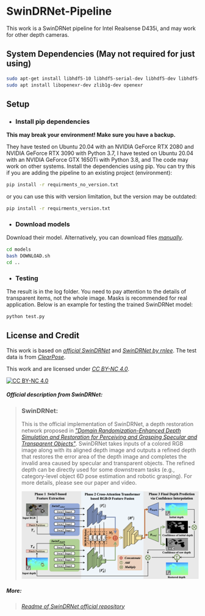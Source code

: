 # SwinDRNet-Pipeline

This work is a SwinDRNet pipeline for Intel Realsense D435i, and may work for other depth cameras.

## System Dependencies (May not required for just using)
```bash
sudo apt-get install libhdf5-10 libhdf5-serial-dev libhdf5-dev libhdf5-cpp-11
sudo apt install libopenexr-dev zlib1g-dev openexr
```
## Setup
- ### Install pip dependencies

**This may break your environment! Make sure you have a backup.**

They have tested on Ubuntu 20.04 with an NVIDIA GeForce RTX 2080 and NVIDIA GeForce RTX 3090 with Python 3.7, I have tested on Ubuntu 20.04 with an NVIDIA GeForce GTX 1650Ti with Python 3.8, and The code may work on other systems. Install the dependencies using pip.
You can try this if you are adding the pipeline to an existing project (environment):
```bash
pip install -r requirments_no_version.txt
```
or you can use this with version limitation, but the version may be outdated:
```bash
pip install -r requirments_version.txt
```
- ### Download models

Download their model. Alternatively, you can download files [*manually*](https://mirrors.pku.edu.cn/dl-release/DREDS_ECCV2022/).

```bash
cd models
bash DOWNLOAD.sh
cd ..
```
- ### Testing
The result is in the log folder. You need to pay attention to the details of transparent items, not the whole image. Masks is recommended for real application.
Below is an example for testing the trained SwinDRNet model:
```bash
python test.py
```
## License and Credit

This work is based on [*official SwinDRNet*](https://pku-epic.github.io/DREDS/) and [*SwinDRNet by rnlee*](https://github.com/rnlee1998/SwinDRNet).
The test data is from [*ClearPose*](https://github.com/opipari/ClearPose).

 This work and are licensed under [*CC BY-NC 4.0*][cc-by-nc].

 [![CC BY-NC 4.0][cc-by-nc-image]][cc-by-nc]

 [cc-by-nc]: https://creativecommons.org/licenses/by-nc/4.0/
 [cc-by-nc-image]: https://licensebuttons.net/l/by-nc/4.0/88x31.png

##### Official description from SwinDRNet:
>### SwinDRNet:
>This is the official implementation of SwinDRNet, a depth restoration network proposed in _["Domain Randomization-Enhanced Depth Simulation and Restoration for Perceiving and Grasping Specular and Transparent Objects"](https://arxiv.org/abs/2208.03792)_. SwinDRNet takes inputs of a colored RGB image along with its aligned depth image and outputs a refined depth that restores the error area of the depth image and completes the invalid area caused by specular and transparent objects. The refined depth can be directly used for some downstream tasks (e.g., category-level object 6D pose estimation and robotic grasping). For more details, please see our paper and video.
>
>![SwinDRNet](./images/SwinDRNet.png)
##### More: 
>[*Readme of SwinDRNet official repository*](./README_father.md)
